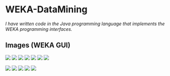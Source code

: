 # WEKA-DataMining
<p><em>I have written code in the Java programming language that implements the WEKA programming interfaces. </p></em>

## Images (WEKA GUI)
![](/img/b_diabetes.PNG)
![](/img/b_j48.PNG)
![](/img/Picture4.png)
![](/img/c_Ibk_lazy.PNG)
![](/img/Picture5.png)
![](/img/c_10.PNG)
![](/img/c_150.PNG)

![](/img/a_Manhattan_clustering.PNG)
![](/img/Picture2.png)
![](/img/a_Euclidean_clustering.PNG)
![](/img/Picture1.png)
![](/img/a_EM_clustering.PNG)
